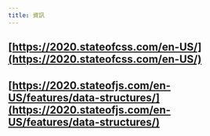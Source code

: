 ```yaml
---
title: 資訊
---
```


## [https://2020.stateofcss.com/en-US/](https://2020.stateofcss.com/en-US/)
## [https://2020.stateofjs.com/en-US/features/data-structures/](https://2020.stateofjs.com/en-US/features/data-structures/)
